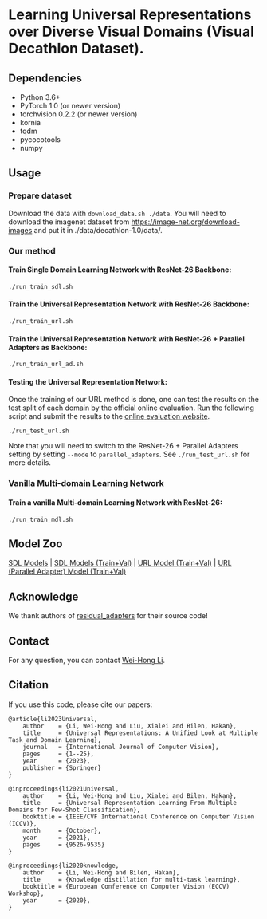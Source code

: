 # Learning Universal Representations over Diverse Visual Domains (Visual Decathlon Dataset).

## Dependencies
- Python 3.6+
- PyTorch 1.0 (or newer version)
- torchvision 0.2.2 (or newer version)
- kornia
- tqdm
- pycocotools
- numpy

## Usage

### Prepare dataset
Download the data with ``download_data.sh ./data``. You will need to download the imagenet dataset from https://image-net.org/download-images and put it in ./data/decathlon-1.0/data/.


### Our method
#### Train Single Domain Learning Network with ResNet-26 Backbone:
```
./run_train_sdl.sh
```
#### Train the Universal Representation Network with ResNet-26 Backbone:
```
./run_train_url.sh
```
#### Train the Universal Representation Network with ResNet-26 + Parallel Adapters as Backbone:
```
./run_train_url_ad.sh
```

#### Testing the Universal Representation Network:
Once the training of our URL method is done, one can test the results on the test split of each domain by the official online evaluation. Run the following script and submit the results to the [online evaluation website](https://competitions.codalab.org/competitions/17001).
```
./run_test_url.sh
```

Note that you will need to switch to the ResNet-26 + Parallel Adapters setting by setting `--mode` to `parallel_adapters`. See `./run_test_url.sh` for more details.

### Vanilla Multi-domain Learning Network
#### Train a vanilla Multi-domain Learning Network with ResNet-26:
```
./run_train_mdl.sh
```

## Model Zoo
[SDL Models](https://drive.google.com/drive/folders/1m4A6bUPd_s9F1qZXzd-VQ1rkciyXpsyf) | [SDL Models (Train+Val)](https://drive.google.com/drive/folders/1SIVX_Akli6TIdHWhZzStCu2aKDaudrOI) | [URL Model (Train+Val)](https://drive.google.com/drive/folders/19DTgubH9CjogQrSWCMnjrXPnUZcD2Set) | [URL (Parallel Adapter) Model (Train+Val)](https://drive.google.com/drive/folders/1891Zg45dzLPaOLL23YmBSzQdLt4RL9XK)

## Acknowledge
We thank authors of [residual_adapters](https://github.com/srebuffi/residual_adapters) for their source code!

## Contact
For any question, you can contact [Wei-Hong Li](https://weihonglee.github.io).

## Citation
If you use this code, please cite our papers:
```
@article{li2023Universal,
    author    = {Li, Wei-Hong and Liu, Xialei and Bilen, Hakan},
    title     = {Universal Representations: A Unified Look at Multiple Task and Domain Learning},
    journal   = {International Journal of Computer Vision},
    pages     = {1--25},
    year      = {2023},
    publisher = {Springer}
}

@inproceedings{li2021Universal,
    author    = {Li, Wei-Hong and Liu, Xialei and Bilen, Hakan},
    title     = {Universal Representation Learning From Multiple Domains for Few-Shot Classification},
    booktitle = {IEEE/CVF International Conference on Computer Vision (ICCV)},
    month     = {October},
    year      = {2021},
    pages     = {9526-9535}
}

@inproceedings{li2020knowledge,
    author    = {Li, Wei-Hong and Bilen, Hakan},
    title     = {Knowledge distillation for multi-task learning},
    booktitle = {European Conference on Computer Vision (ECCV) Workshop},
    year      = {2020},
} 

